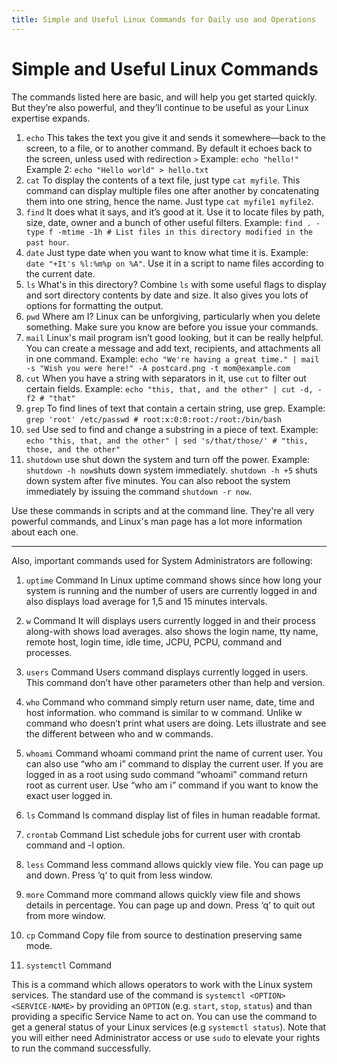 ```yaml
---
title: Simple and Useful Linux Commands for Daily use and Operations
---
```

# Simple and Useful Linux Commands
The commands listed here are basic, and will help you get started quickly. But they’re also powerful, and they’ll continue to be useful as your Linux expertise expands.
1. `echo` This takes the text you give it and sends it somewhere—back to the screen, to a file, or to another command. By default it echoes back to the screen, unless used with redirection `>` 
Example: `echo "hello!"`
Example 2: `echo "Hello world" > hello.txt`
2. `cat` To display the contents of a text file, just type `cat myfile`. This command can display multiple files one after another by concatenating them into one string, hence the name. Just type `cat myfile1 myfile2`.
3. `find` It does what it says, and it’s good at it. Use it to locate files by path, size, date, owner and a bunch of other useful filters. Example: `find . -type f -mtime -1h # List files in this directory modified in the past hour`.
4. `date` Just type date when you want to know what time it is. Example: `date "+It's %l:%m%p on %A"`. Use it in a script to name files according to the current date.
5. `ls` What's in this directory? Combine `ls` with some useful flags to display and sort directory contents by date and size. It also gives you lots of options for formatting the output.
6. `pwd` Where am I? Linux can be unforgiving, particularly when you delete something. Make sure you know are before you issue your commands.
7. `mail` Linux's mail program isn’t good looking, but it can be really helpful. You can create a message and add text, recipients, and attachments all in one command. Example: `echo "We're having a great time." | mail -s "Wish you were here!" -A postcard.png -t mom@example.com`
8. `cut` When you have a string with separators in it, use `cut` to filter out certain fields. Example: `echo "this, that, and the other" | cut -d, -f2 # "that"`
9. `grep` To find lines of text that contain a certain string, use grep. Example: `grep 'root' /etc/passwd # root:x:0:0:root:/root:/bin/bash`
10. `sed` Use sed to find and change a substring in a piece of text. Example: `echo "this, that, and the other" | sed 's/that/those/' # "this, those, and the other"`
11. `shutdown` use shut down the system and turn off the power. Example: `shutdown -h now`shuts down system immediately. `shutdown -h +5` shuts down system after five minutes. You can also reboot the system immediately by issuing the command `shutdown -r now`.

Use these commands in scripts and at the command line. They're all very powerful commands, and Linux's man page has a lot more information about each one.

***********

Also, important commands used for System Administrators are following:

1. `uptime` Command
In Linux uptime command shows since how long your system is running and the number of users are currently logged in and also displays load average for 1,5 and 15 minutes intervals.

2. `w` Command
It will displays users currently logged in and their process along-with shows load averages. also shows the login name, tty name, remote host, login time, idle time, JCPU, PCPU, command and processes.

3. `users` Command
Users command displays currently logged in users. This command don’t have other parameters other than help and version.

4. `who` Command
who command simply return user name, date, time and host information. who command is similar to w command. Unlike w command who doesn’t print what users are doing. Lets illustrate and see the different between who and w commands.

5. `whoami` Command
whoami command print the name of current user. You can also use “who am i” command to display the current user. If you are logged in as a root using sudo command “whoami” command return root as current user. Use “who am i” command if you want to know the exact user logged in.

6. `ls` Command
ls command display list of files in human readable format.

7. `crontab` Command
List schedule jobs for current user with crontab command and -l option.

8. `less` Command
less command allows quickly view file. You can page up and down. Press ‘q‘ to quit from less window.

9. `more` Command
more command allows quickly view file and shows details in percentage. You can page up and down. Press ‘q‘ to quit out from more window.

10. `cp` Command
Copy file from source to destination preserving same mode.

11. `systemctl` Command

This is a command which allows operators to work with the Linux system services. The standard use of the command is `systemctl <OPTION> <SERVICE-NAME>` by providing an `OPTION` (e.g. `start`, `stop`, `status`) and than providing a specific Service Name to act on. You can use the command to get a general status of your Linux services (e.g `systemctl status`). Note that you will either need Administrator access or use `sudo` to elevate your rights to run the command successfully.
